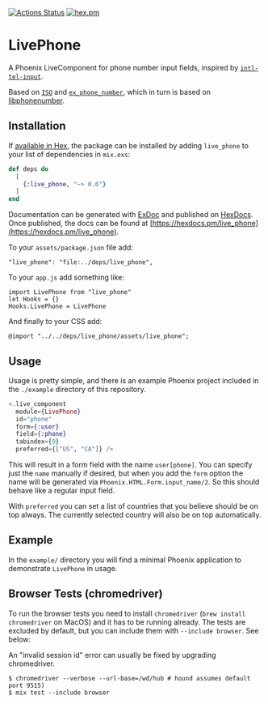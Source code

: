 [![Actions Status](https://github.com/nkezhaya/live_phone/actions/workflows/elixir.yml/badge.svg)](https://github.com/nkezhaya/live_phone/actions/workflows/elixir.yml?query=workflow%3ACI)
[![hex.pm](https://img.shields.io/hexpm/v/live_phone.svg)](https://hexdocs.pm/live_phone/LivePhone.html)

# LivePhone

A Phoenix LiveComponent for phone number input fields, inspired by [`intl-tel-input`](https://github.com/jackocnr/intl-tel-input).

Based on [`ISO`](https://github.com/whitepaperclip/iso) and [`ex_phone_number`](https://github.com/socialpaymentsbv/ex_phone_number), which in turn is based on [libphonenumber](https://github.com/google/libphonenumber).

## Installation

If [available in Hex](https://hex.pm/docs/publish), the package can be installed
by adding `live_phone` to your list of dependencies in `mix.exs`:

```elixir
def deps do
  [
    {:live_phone, "~> 0.6"}
  ]
end
```

Documentation can be generated with [ExDoc](https://github.com/elixir-lang/ex_doc)
and published on [HexDocs](https://hexdocs.pm). Once published, the docs can
be found at [https://hexdocs.pm/live_phone](https://hexdocs.pm/live_phone).

To your `assets/package.json` file add:
```
"live_phone": "file:../deps/live_phone",
```

To your `app.js` add something like:
```
import LivePhone from "live_phone"
let Hooks = {}
Hooks.LivePhone = LivePhone
```

And finally to your CSS add:
```
@import "../../deps/live_phone/assets/live_phone";
```

## Usage

Usage is pretty simple, and there is an example Phoenix project included in the `./example` directory of this repository.

```elixir
<.live_component
  module={LivePhone}
  id="phone"
  form={:user}
  field={:phone}
  tabindex={0}
  preferred={["US", "CA"]} />
```

This will result in a form field with the name `user[phone]`. You can specify just the `name` manually if desired, but when you add the `form` option the name will be generated via `Phoenix.HTML.Form.input_name/2`. So this should behave like a regular input field.

With `preferred` you can set a list of countries that you believe should be on top always. The currently selected country will also be on top automatically.

## Example

In the `example/` directory you will find a minimal Phoenix application to demonstrate `LivePhone` in usage.

## Browser Tests (chromedriver)

To run the browser tests you need to install `chromedriver` (`brew install chromedriver` on MacOS) and it has to be running already. The tests are excluded by default, but you can include them with `--include browser`. See below:

An "invalid session id" error can usually be fixed by upgrading chromedriver.

```
$ chromedriver --verbose --url-base=/wd/hub # hound assumes default port 9515)
$ mix test --include browser
```
